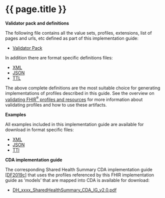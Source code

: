 # {{ page.title }}

**Validator pack and definitions**

The following file contains all the value sets, profiles, extensions, list of pages and urls, etc defined as part of this implementation guide:
- [Validator Pack](validator.pack)

In addition there are format specific definitions files:
- [XML](definitions.xml.zip)
- [JSON](definitions.json.zip)
- [TTL](definitions.ttl.zip)

The above complete definitions are the most suitable choice for generating implementations of profiles described in this guide. See the overview on [validating FHIR<sup>&reg;</sup> profiles and resources](http://hl7.org/fhir/STU3/validation.html) for more information about validating profiles and how to use these artifacts.

**Examples** 

All examples included in this implementation guide are available for download in format specific files:

- [XML](examples.xml.zip)
- [JSON](examples.json.zip)
- [TTl](examples.ttl.zip)

**CDA implementation guide**

The corresponding Shared Health Summary CDA implementation guide [[DF2019c]](index.html#DH2019c) that uses the profiles referenced by this FHIR implementation guide as ‘models’ that are mapped into CDA is available for download:


- [DH_xxxx_SharedHealthSummary_CDA_IG_v2.0.pdf](..\..\..\ci-fhir-stu3\pages\SharedHealthSummary\_includes\DH_xxxx_SharedHealthSummary_CDA_IG_v2.0.pdf)
